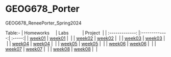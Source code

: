 # GEOG678_Porter
GEOG678_ReneePorter_Spring2024

Table:- 
| Homeworks     | Labs           | Project  |
| :-------------: |:-------------:| :-----:|
| [week01](homework/week01) | [week01](lab/week01) |  |
| [week02](homework/week02) | [week02](lab/week02) |  |
| [week03](homework/week03) | [week03](lab/week03) |  |
| [week04](homework/week04) | [week04](lab/week04) |  |
| [week05](homework/week05) | [week05](lab/week05) |  |
| [week06](homework/week06) | [week06](lab/week06) |  |
| [week07](homework/week07) | [week07](lab/week07) |  |
| [week08](homework/week08) | [week08](lab/week08) |  |
